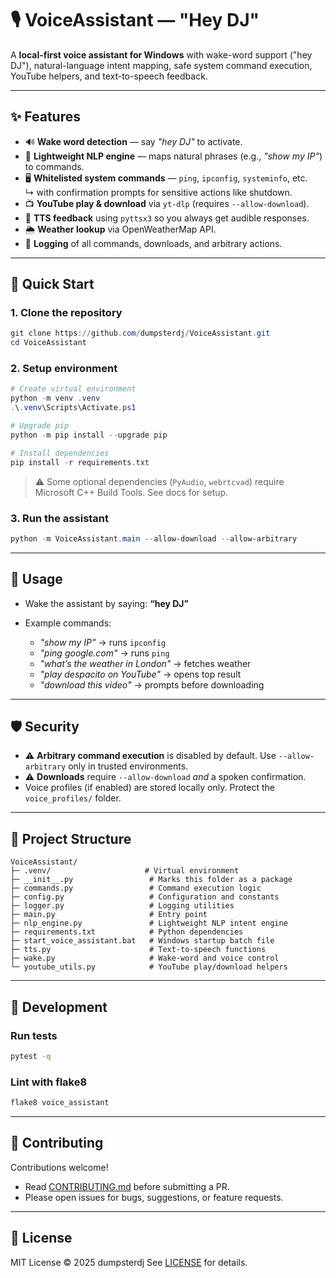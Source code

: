 # 🎙️ VoiceAssistant — "Hey DJ"

A **local-first voice assistant for Windows** with wake-word support ("hey DJ"), natural-language intent mapping, safe system command execution, YouTube helpers, and text-to-speech feedback.

---

## ✨ Features

- 🔊 **Wake word detection** — say *"hey DJ"* to activate.
- 🧠 **Lightweight NLP engine** — maps natural phrases (e.g., *"show my IP"*) to commands.
- 🖥️ **Whitelisted system commands** — `ping`, `ipconfig`, `systeminfo`, etc.  
  ↳ with confirmation prompts for sensitive actions like shutdown.
- 📺 **YouTube play & download** via `yt-dlp` (requires `--allow-download`).
- 📢 **TTS feedback** using `pyttsx3` so you always get audible responses.
- 🌦️ **Weather lookup** via OpenWeatherMap API.
- 📝 **Logging** of all commands, downloads, and arbitrary actions.

---

## 🚀 Quick Start

### 1. Clone the repository
```powershell
git clone https://github.com/dumpsterdj/VoiceAssistant.git
cd VoiceAssistant
````

### 2. Setup environment

```powershell
# Create virtual environment
python -m venv .venv
.\.venv\Scripts\Activate.ps1

# Upgrade pip
python -m pip install --upgrade pip

# Install dependencies
pip install -r requirements.txt
```

> ⚠️ Some optional dependencies (`PyAudio`, `webrtcvad`) require Microsoft C++ Build Tools. See docs for setup.

### 3. Run the assistant

```powershell
python -m VoiceAssistant.main --allow-download --allow-arbitrary
```

---

## 🎤 Usage

* Wake the assistant by saying:
  **“hey DJ”**
* Example commands:

  * *"show my IP"* → runs `ipconfig`
  * *"ping google.com"* → runs `ping`
  * *"what’s the weather in London"* → fetches weather
  * *"play despacito on YouTube"* → opens top result
  * *"download this video"* → prompts before downloading

---

## 🛡️ Security

* ⚠️ **Arbitrary command execution** is disabled by default. Use `--allow-arbitrary` only in trusted environments.
* ⚠️ **Downloads** require `--allow-download` *and* a spoken confirmation.
* Voice profiles (if enabled) are stored locally only. Protect the `voice_profiles/` folder.

---

## 📂 Project Structure

```
VoiceAssistant/
├─ .venv/                     # Virtual environment
├─ __init__.py                 # Marks this folder as a package
├─ commands.py                 # Command execution logic
├─ config.py                   # Configuration and constants
├─ logger.py                   # Logging utilities
├─ main.py                     # Entry point
├─ nlp_engine.py               # Lightweight NLP intent engine
├─ requirements.txt            # Python dependencies
├─ start_voice_assistant.bat   # Windows startup batch file
├─ tts.py                      # Text-to-speech functions
├─ wake.py                     # Wake-word and voice control
└─ youtube_utils.py            # YouTube play/download helpers
```

---

## 🧪 Development

### Run tests

```bash
pytest -q
```

### Lint with flake8

```bash
flake8 voice_assistant
```

---

## 🤝 Contributing

Contributions welcome!

* Read [CONTRIBUTING.md](CONTRIBUTING.md) before submitting a PR.
* Please open issues for bugs, suggestions, or feature requests.

---

## 📜 License

MIT License © 2025 dumpsterdj
See [LICENSE](LICENSE) for details.
```
